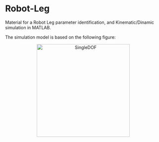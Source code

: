 # Robot-Leg
Material for a Robot Leg parameter identification, and Kinematic/Dinamic simulation in MATLAB.

The simulation model is based on the following figure:
<p align="center">
  <img width="300" alt="SingleDOF" src="https://github.com/user-attachments/assets/190bdd07-a66b-485c-ad4b-94295412fe52" />
</p>
